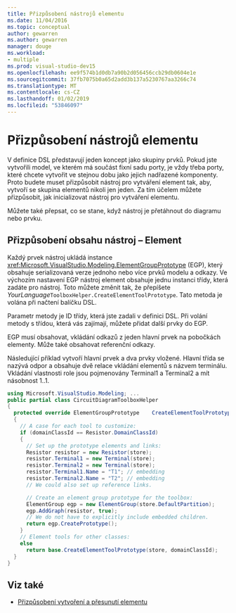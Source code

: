 ```yaml
---
title: Přizpůsobení nástrojů elementu
ms.date: 11/04/2016
ms.topic: conceptual
author: gewarren
ms.author: gewarren
manager: douge
ms.workload:
- multiple
ms.prod: visual-studio-dev15
ms.openlocfilehash: ee9f574b1d0db7a90b2d056456ccb29db0604e1e
ms.sourcegitcommit: 37fb7075b0a65d2add3b137a5230767aa3266c74
ms.translationtype: MT
ms.contentlocale: cs-CZ
ms.lasthandoff: 01/02/2019
ms.locfileid: "53846097"
---
```

# <a name="customizing-element-tools"></a>Přizpůsobení nástrojů elementu
V definice DSL představují jeden koncept jako skupiny prvků. Pokud jste vytvořili model, ve kterém má součást fixní sadu porty, je vždy třeba porty, které chcete vytvořit ve stejnou dobu jako jejich nadřazené komponenty. Proto budete muset přizpůsobit nástroj pro vytváření element tak, aby, vytvoří se skupina elementů nikoli jen jeden. Za tím účelem můžete přizpůsobit, jak inicializovat nástroj pro vytváření elementu.

 Můžete také přepsat, co se stane, když nástroj je přetáhnout do diagramu nebo prvku.

## <a name="customizing-the-content-of-an-element-tool"></a>Přizpůsobení obsahu nástroj – Element
 Každý prvek nástroj ukládá instance <xref:Microsoft.VisualStudio.Modeling.ElementGroupPrototype> (EGP), který obsahuje serializovaná verze jednoho nebo více prvků modelu a odkazy. Ve výchozím nastavení EGP nástroj element obsahuje jednu instanci třídy, která zadáte pro nástroj. Toto můžete změnit tak, že přepíšete *YourLanguage*`ToolboxHelper.CreateElementToolPrototype`. Tato metoda je volána při načtení balíčku DSL.

 Parametr metody je ID třídy, která jste zadali v definici DSL. Při volání metody s třídou, která vás zajímají, můžete přidat další prvky do EGP.

 EGP musí obsahovat, vkládání odkazů z jeden hlavní prvek na pobočkách elementy. Může také obsahovat referenční odkazy.

 Následující příklad vytvoří hlavní prvek a dva prvky vložené. Hlavní třída se nazývá odpor a obsahuje dvě relace vkládání elementů s názvem terminálu. Vkládání vlastnosti role jsou pojmenovány Terminal1 a Terminal2 a mít násobnost 1..1.

```csharp
using Microsoft.VisualStudio.Modeling; ...
public partial class CircuitDiagramToolboxHelper
{
  protected override ElementGroupPrototype    CreateElementToolPrototype(Store store, Guid domainClassId)
  {
    // A case for each tool to customize:
    if (domainClassId == Resistor.DomainClassId)
    {
      // Set up the prototype elements and links:
      Resistor resistor = new Resistor(store);
      resistor.Terminal1 = new Terminal(store);
      resistor.Terminal2 = new Terminal(store);
      resistor.Terminal1.Name = "T1"; // embedding
      resistor.Terminal2.Name = "T2"; // embedding
      // We could also set up reference links.

      // Create an element group prototype for the toolbox:
      ElementGroup egp = new ElementGroup(store.DefaultPartition);
      egp.AddGraph(resistor, true);
      // We do not have to explicitly include embedded children.
      return egp.CreatePrototype();
    }
    // Element tools for other classes:
    else
      return base.CreateElementToolPrototype(store, domainClassId);
  }
}
```

## <a name="see-also"></a>Viz také

- [Přizpůsobení vytvoření a přesunutí elementu](../modeling/customizing-element-creation-and-movement.md)